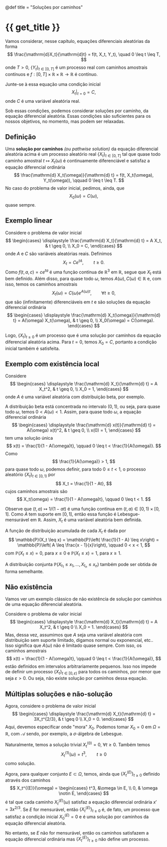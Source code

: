 @def title = "Soluções por caminhos"

# {{ get_title }}

Vamos considerar, nesse capítulo, equações diferenciais aleatórias da forma
$$
\frac{\mathrm{d}X_t}{\mathrm{d}t} = f(t, X_t, Y_t), \quad 0 \leq t \leq T,
$$
onde $T > 0$, $\{Y_t\}_{t\in [0, T]}$ é um processo real com caminhos amostrais contínuos e $f:[0, T]\times \mathbb{R} \times\mathbb{R} \rightarrow \mathbb{R}$ é contínuo.

Junte-se à essa equação uma condição inicial
$$
\left.X_t\right|_{t = 0} = C,
$$
onde $C$ é uma variável aleatória real.

Sob essas condições, podemos considerar soluções por caminho, da equação diferencial aleatória. Essas condições são suficientes para os nossos objetivos, no momento, mas podem ser relaxadas.

## Definição

Uma **solução por caminhos** *(ou pathwise solution)* da equação diferencial aleatória acima é um processo aleatório real $\{X_t\}_{t\in [0, T]}$ tal que quase todo caminho amostral $t\mapsto X_t(\omega)$ é continuamente diferenciável e satisfaz a equação diferencial ordinária
$$
\frac{\mathrm{d} X_t(\omega)}{\mathrm{d} t} = f(t, X_t(\omega), Y_t(\omega)), \qquad 0 \leq t \leq T.
$$
No caso do problema de valor inicial, pedimos, ainda, que
$$
X_0(\omega) = C(\omega),
$$
quase sempre.

## Exemplo linear

Considere o problema de valor inicial
$$
\begin{cases}
\displaystyle \frac{\mathrm{d} X_t}{\mathrm{d} t} = A X_t, & t \geq 0, \\
X_0 = C,
\end{cases}
$$
onde $A$ e $C$ são variáveis aleatórias reais. Definimos
$$
X_t = Ce^{tA}, \qquad t \geq 0.
$$
Como $f(t, a, c) = ce^{ta}$ é uma função contínua de $\mathbb{R}^3$ em $\mathbb{R}$, segue que $X_t$ está bem definido. Além disso, para quase todo $\omega$, temos $A(\omega), C(\omega) \in \mathbb{R}$ e, com isso, temos os caminhos amostrais
$$
X_t(\omega) = C(\omega) e^{A(\omega)t}, \qquad \forall t\geq 0,
$$
que são (infinitamente) diferenciáveis em $t$ e são soluções da equação diferencial ordinária
$$
\begin{cases}
\displaystyle \frac{\mathrm{d} X_t(\omega)}{\mathrm{d} t} = A(\omega) X_t(\omega), & t \geq 0, \\
X_0(\omega) = C(\omega).
\end{cases}
$$

Logo, $\{X_t\}_{t\geq 0}$ é um processo que é uma solução por caminhos da equação diferencial aleatória acima. Para $t = 0$, temos $X_0 = C$, portanto a condição inicial também é satisfeita.

## Exemplo com existência local

Considere
$$
\begin{cases}
\displaystyle \frac{\mathrm{d} X_t}{\mathrm{d} t} = A X_t^2, & t \geq 0, \\
X_0 = 1,
\end{cases}
$$
onde $A$ é uma variável aleatória com distribuição beta, por exemplo.

A distribuição beta está concentrada no intervalo $(0, 1)$, ou seja, para quase todo $\omega$, temos $0 < A(\omega) < 1$. Assim, para quase todo $\omega$, a equação diferencial ordinária
$$
\begin{cases}
\displaystyle \frac{\mathrm{d} x(t)}{\mathrm{d} t} = A(\omega) x(t)^2, & t \geq 0, \\
x(0) = 1,
\end{cases}
$$
tem uma solução única
$$
x(t) = \frac{1}{1 - A(\omega)t}, \qquad 0 \leq t < \frac{1}{A(\omega)}.
$$
Como
$$
\frac{1}{A(\omega)} > 1,
$$
para quase todo $\omega$, podemos definir, para todo $0 \leq t < 1$, o processo aleatório $\{X_t\}_{t\in [0, 1)}$ por
$$
X_t = \frac{1}{1 - At},
$$
cujos caminhos amostrais são
$$
X_t(\omega) = \frac{1}{1 - A(\omega)t}, \qquad 0 \leq t < 1.
$$

Observe que $(t, a) \mapsto 1/(1 - at)$ é uma função contínua em $(t,a) \in [0, 1)\times [0, 1]$. Como $A$ tem suporte em $[0, 1]$, então essa função é Lebesgue-mensurável em $\mathbb{R}$. Assim, $X_t$ é uma variável aleatória bem definida.

A função de distribuição acumulada de cada $X_t$ é dada por
$$
\mathbb{P}(X_t \leq x) = \mathbb{P}\left( \frac{1}{1 - A} \leq x\right) = \mathbb{P}\left( A \leq \frac{x - 1}{x}\right), \qquad 0 < x < 1,
$$
com $\mathbb{P}(X_t \leq x) = 0$, para $x\leq 0$ e $\mathbb{P}(X_t \leq x) = 1$, para $x\geq 1$.

A distribuição conjunta $\mathbb{P}(X_{t_1} \leq x_1, \ldots, X_{t_n} \leq x_n)$ também pode ser obtida de forma semelhante.

## Não existência

Vamos ver um exemplo clássico de não existência de solução por caminhos de uma equação diferencial aleatória.

Considere o problema de valor inicial
$$
\begin{cases}
\displaystyle \frac{\mathrm{d} X_t}{\mathrm{d} t} = A X_t^2, & t \geq 0 \\
X_0 = 1.
\end{cases}
$$
Mas, dessa vez, assumimos que $A$ seja uma variável aleatória com distribuição sem suporte limitado, digamos normal ou exponencial, etc.. Isso significa que $A(\omega)$ não é limitado quase sempre. Com isso, os caminhos amostrais
$$
x(t) = \frac{1}{1 - A(\omega)t}, \qquad 0 \leq t < \frac{1}{A(\omega)},
$$
estão definidos em intervalos arbitrariamente pequenos. Isso nos impede de definir um processo $\{X_t\}_{t \in [0, \varepsilon)}$ para todos os caminhos, por menor que seja $\varepsilon > 0$. Ou seja, não existe solução por caminhos dessa equação.

## Múltiplas soluções e não-solução

Agora, considere o problema de valor inicial
$$
\begin{cases}
\displaystyle \frac{\mathrm{d} X_t}{\mathrm{d} t} = 3X_t^{2/3}, & t \geq 0 \\
X_0 = 0.
\end{cases}
$$
Aqui, devemos especificar onde "mora" $X_0$. Podemos tomar $X_0 = 0$ em $\Omega = \mathbb{R}$, com $\mathcal{A}$ sendo, por exemplo, a $\sigma$-álgebra de Lebesgue.

Naturalmente, temos a solução trivial $X_t^{(0)} = 0$, $\forall t \geq 0$. Também temos
$$
X_t^{(1)}(\omega) = t^3, \qquad t \geq 0
$$
como solução.

Agora, para qualquer conjunto $E\subset \Omega$, temos, ainda que $\{X_t^{(E)}\}_{t\geq 0}$ definido através dos caminhos
$$
X_t^{(E)}(\omega) = \begin{cases}
t^3, &\omega \in E, \\
0, & \omega \notin E,
\end{cases}
$$
é tal que cada caminho $X_t^{(E)}(\omega)$ satisfaz a equação diferencial ordinária $x' = 3x^{2/3}$. Se $E$ for mensurável, então $\{X_t^{(E)}\}_{t \geq 0}$ é, de fato, um processo que satisfaz a condição inicial $X_0^{(E)} = 0$ e é uma solução por caminhos da equação diferencial aleatória.

No entanto, se $E$ não for mensurável, então os caminhos satisfazem a equação diferencial ordinária mas $\{X_t^{(E)}\}_{t \geq 0}$ não define um processo.
